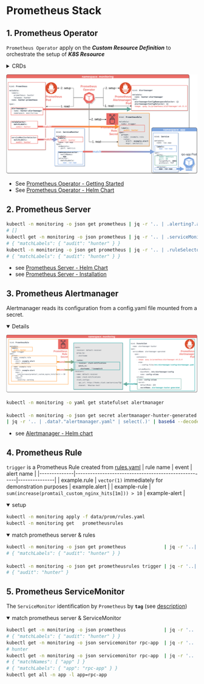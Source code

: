 # Prometheus Stack

## 1. Prometheus Operator

`Prometheus Operator` apply on the ***Custom Resource Definition*** to orchestrate the setup of ***K8S Resource***

<details close=""> <summary>CRDs</summary>
<iframe width="900" height="500" src="https://www.youtube.com/embed/QoDqxm7ybLc" frameborder="0" allowfullscreen></iframe>

|              CRD | ***K8S Resource***                     |
|-----------------:|----------------------------------------|
|     `Prometheus` | `Prometheus deployment`                |
|   `Alertmanager` | the setup of alertmanager              |
| `ServiceMonitor` | the targets of service to be monitored |
|     `PodMonitor` | the targets of pod to be monitored     |

```bash
kubectl -n monitoring get prometheus,alertmanager,prometheusrule,servicemonitor

kubectl -n monitoring get daemonset,statefulset,deploy
```

</details>

![prometheus](images/prometheus.png)

- See [Prometheus Operator - Getting Started](https://github.com/prometheus-operator/prometheus-operator/blob/master/Documentation/user-guides/getting-started.md)
- See [Prometheus Operator - Helm Chart](https://github.com/prometheus-operator/prometheus-operator)

## 2. Prometheus Server

```bash
kubectl -n monitoring -o json get prometheus | jq -r '.. | .alerting?.alertmanagers | select(.)[] | (.name, .namespace)'
# []
kubectl get -n monitoring -o json prometheus | jq -r '.. | .serviceMonitorSelector? | select(.)'
# { "matchLabels": { "audit": "hunter" } }
kubectl -n monitoring -o json get prometheus | jq -r '.. | .ruleSelector? | select(.)'
# { "matchLabels": { "audit": "hunter" } } 
```

- see [Prometheus Server - Helm Chart](https://github.com/prometheus-community/helm-charts/tree/main/charts/prometheus)
- see [Prometheus Server - Installation](installation.md)

## 3. Prometheus Alertmanager

Alertmanager reads its configuration from a config.yaml file mounted from a secret.

<details open="">

![Alerting](images/alerting.png)

```bash
kubectl -n monitoring -o yaml get statefulset alertmanager 

kubectl -n monitoring -o json get secret alertmanager-hunter-generated \
| jq -r '.. | .data?."alertmanager.yaml" | select(.)' | base64 --decode ; echo
```

</details>

- see [Alertmanager - Helm chart](https://github.com/prometheus-community/helm-charts/tree/main/charts/alertmanager)

## 4. Prometheus Rule

`trigger` is a Prometheus Rule created from [rules.yaml](data/prom/rules.yaml)
| rule name    | event                                                | alert name    |
|--------------|------------------------------------------------------|---------------|
| example.rule | `vector(1)` immediately for demonstration purposes   | example.alert |
| example-rule | `sum(increase(promtail_custom_nginx_hits[1m])) > 10` | example-alert |

<details open=""> <summary>setup</summary>

```bash
kubectl -n monitoring apply -f data/prom/rules.yaml
kubectl -n monitoring get   prometheusrules
```

</details>

<details open=""> <summary>match prometheus server & rules</summary>

```bash
kubectl -n monitoring -o json get prometheus              | jq -r '..|.ruleSelector?| select(.)'
# { "matchLabels": { "audit": "hunter" } }

kubectl -n monitoring -o json get prometheusrules trigger | jq -r '..|.labels?|select(.audit)'
# { "audit": "hunter" }
```

</details>

## 5. Prometheus ServiceMonitor

The `ServiceMonitor` identification by `Prometheus` by **`tag`** (see [description](https://github.com/prometheus-operator/prometheus-operator/blob/master/Documentation/troubleshooting.md#overview-of-servicemonitor-tagging-and-related-elements))

<details open=""> <summary>match prometheus server & ServiceMonitor</summary>

```bash
kubectl get -n monitoring -o json prometheus              | jq -r '.. | .serviceMonitorSelector?| select(.)'
# { "matchLabels": { "audit": "hunter" } }
kubectl get -n monitoring -o json servicemonitor rpc-app  | jq -r '.. | .labels?|select(.)|.audit'
# hunter
kubectl get -n monitoring -o json servicemonitor rpc-app  | jq -r '.. | (.namespaceSelector, .selector)? | select(.)'
# { "matchNames": [ "app" ] }
# { "matchLabels": { "app": "rpc-app" } }
kubectl get all -n app -l app=rpc-app
```

</details>
